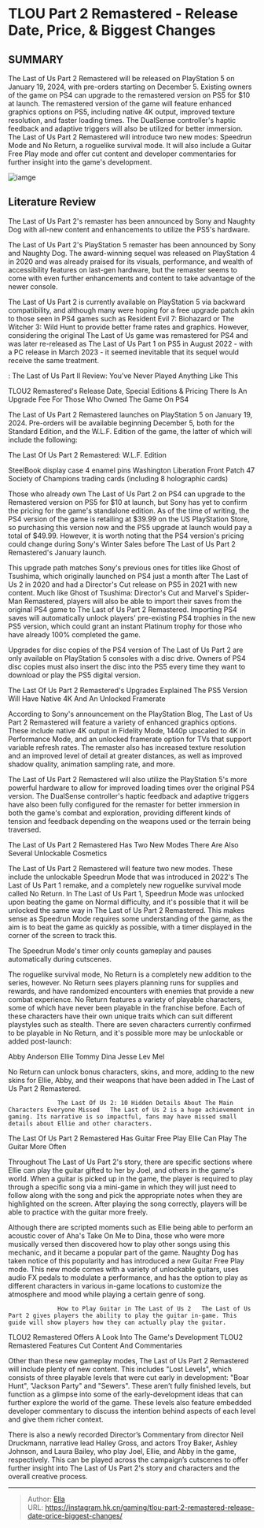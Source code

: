 # TLOU Part 2 Remastered - Release Date, Price, &amp; Biggest Changes


## SUMMARY 



  The Last of Us Part 2 Remastered will be released on PlayStation 5 on January 19, 2024, with pre-orders starting on December 5. Existing owners of the game on PS4 can upgrade to the remastered version on PS5 for $10 at launch.   The remastered version of the game will feature enhanced graphics options on PS5, including native 4K output, improved texture resolution, and faster loading times. The DualSense controller&#39;s haptic feedback and adaptive triggers will also be utilized for better immersion.   The Last of Us Part 2 Remastered will introduce two new modes: Speedrun Mode and No Return, a roguelike survival mode. It will also include a Guitar Free Play mode and offer cut content and developer commentaries for further insight into the game&#39;s development.  

![iamge](https://static1.srcdn.com/wordpress/wp-content/uploads/2023/11/tlou2-remastered-cover-art.jpg)

## Literature Review

The Last of Us Part 2&#39;s remaster has been announced by Sony and Naughty Dog with all-new content and enhancements to utilize the PS5&#39;s hardware.




The Last of Us Part 2&#39;s PlayStation 5 remaster has been announced by Sony and Naughty Dog. The award-winning sequel was released on PlayStation 4 in 2020 and was already praised for its visuals, performance, and wealth of accessibility features on last-gen hardware, but the remaster seems to come with even further enhancements and content to take advantage of the newer console.




The Last of Us Part 2 is currently available on PlayStation 5 via backward compatibility, and although many were hoping for a free upgrade patch akin to those seen in PS4 games such as Resident Evil 7: Biohazard or The Witcher 3: Wild Hunt to provide better frame rates and graphics. However, considering the original The Last of Us game was remastered for PS4 and was later re-released as The Last of Us Part 1 on PS5 in August 2022 - with a PC release in March 2023 - it seemed inevitable that its sequel would receive the same treatment.

 : The Last of Us Part II Review: You&#39;ve Never Played Anything Like This


 TLOU2 Remastered&#39;s Release Date, Special Editions &amp; Pricing 
There Is An Upgrade Fee For Those Who Owned The Game On PS4
         

The Last of Us Part 2 Remastered launches on PlayStation 5 on January 19, 2024. Pre-orders will be available beginning December 5, both for the Standard Edition, and the W.L.F. Edition of the game, the latter of which will include the following:




The Last Of Us Part 2 Remastered: W.L.F. Edition

  SteelBook display case   4 enamel pins   Washington Liberation Front Patch   47 Society of Champions trading cards (including 8 holographic cards)  

Those who already own The Last of Us Part 2 on PS4 can upgrade to the Remastered version on PS5 for $10 at launch, but Sony has yet to confirm the pricing for the game&#39;s standalone edition. As of the time of writing, the PS4 version of the game is retailing at $39.99 on the US PlayStation Store, so purchasing this version now and the PS5 upgrade at launch would pay a total of $49.99. However, it is worth noting that the PS4 version&#39;s pricing could change during Sony&#39;s Winter Sales before The Last of Us Part 2 Remastered&#39;s January launch.

This upgrade path matches Sony&#39;s previous ones for titles like Ghost of Tsushima, which originally launched on PS4 just a month after The Last of Us 2 in 2020 and had a Director&#39;s Cut release on PS5 in 2021 with new content. Much like Ghost of Tsushima: Director&#39;s Cut and Marvel&#39;s Spider-Man Remastered, players will also be able to import their saves from the original PS4 game to The Last of Us Part 2 Remastered. Importing PS4 saves will automatically unlock players&#39; pre-existing PS4 trophies in the new PS5 version, which could grant an instant Platinum trophy for those who have already 100% completed the game.






Upgrades for disc copies of the PS4 version of The Last of Us Part 2 are only available on PlayStation 5 consoles with a disc drive. Owners of PS4 disc copies must also insert the disc into the PS5 every time they want to download or play the PS5 digital version.






 The Last Of Us Part 2 Remastered&#39;s Upgrades Explained 
The PS5 Version Will Have Native 4K And An Unlocked Framerate
         

According to Sony&#39;s announcement on the PlayStation Blog, The Last of Us Part 2 Remastered will feature a variety of enhanced graphics options. These include native 4K output in Fidelity Mode, 1440p upscaled to 4K in Performance Mode, and an unlocked framerate option for TVs that support variable refresh rates. The remaster also has increased texture resolution and an improved level of detail at greater distances, as well as improved shadow quality, animation sampling rate, and more.

The Last of Us Part 2 Remastered will also utilize the PlayStation 5&#39;s more powerful hardware to allow for improved loading times over the original PS4 version. The DualSense controller&#39;s haptic feedback and adaptive triggers have also been fully configured for the remaster for better immersion in both the game&#39;s combat and exploration, providing different kinds of tension and feedback depending on the weapons used or the terrain being traversed.






 The Last of Us Part 2 Remastered Has Two New Modes 
There Are Also Several Unlockable Cosmetics
          

The Last of Us Part 2 Remastered will feature two new modes. These include the unlockable Speedrun Mode that was introduced in 2022&#39;s The Last of Us Part 1 remake, and a completely new roguelike survival mode called No Return. In The Last of Us Part 1, Speedrun Mode was unlocked upon beating the game on Normal difficulty, and it&#39;s possible that it will be unlocked the same way in The Last of Us Part 2 Remastered. This makes sense as Speedrun Mode requires some understanding of the game, as the aim is to beat the game as quickly as possible, with a timer displayed in the corner of the screen to track this.



The Speedrun Mode&#39;s timer only counts gameplay and pauses automatically during cutscenes.







The roguelike survival mode, No Return is a completely new addition to the series, however. No Return sees players planning runs for supplies and rewards, and have randomized encounters with enemies that provide a new combat experience. No Return features a variety of playable characters, some of which have never been playable in the franchise before. Each of these characters have their own unique traits which can suit different playstyles such as stealth. There are seven characters currently confirmed to be playable in No Return, and it&#39;s possible more may be unlockable or added post-launch:

  Abby Anderson   Ellie   Tommy   Dina   Jesse   Lev   Mel  



No Return can unlock bonus characters, skins, and more, adding to the new skins for Ellie, Abby, and their weapons that have been added in The Last of Us Part 2 Remastered.




                  The Last Of Us 2: 10 Hidden Details About The Main Characters Everyone Missed   The Last of Us 2 is a huge achievement in gaming. Its narrative is so impactful, fans may have missed small details about Ellie and other characters.   






 The Last Of Us Part 2 Remastered Has Guitar Free Play 
Ellie Can Play The Guitar More Often
          

Throughout The Last of Us Part 2&#39;s story, there are specific sections where Ellie can play the guitar gifted to her by Joel, and others in the game&#39;s world. When a guitar is picked up in the game, the player is required to play through a specific song via a mini-game in which they will just need to follow along with the song and pick the appropriate notes when they are highlighted on the screen. After playing the song correctly, players will be able to practice with the guitar more freely.

Although there are scripted moments such as Ellie being able to perform an acoustic cover of Aha&#39;s Take On Me to Dina, those who were more musically versed then discovered how to play other songs using this mechanic, and it became a popular part of the game. Naughty Dog has taken notice of this popularity and has introduced a new Guitar Free Play mode. This new mode comes with a variety of unlockable guitars, uses audio FX pedals to modulate a performance, and has the option to play as different characters in various in-game locations to customize the atmosphere and mood while playing a certain genre of song.




                  How to Play Guitar in The Last of Us 2   The Last of Us Part 2 gives players the ability to play the guitar in-game. This guide will show players how they can actually play the guitar.   



 TLOU2 Remastered Offers A Look Into The Game&#39;s Development 
TLOU2 Remastered Features Cut Content And Commentaries
          

Other than these new gameplay modes, The Last of Us Part 2 Remastered will include plenty of new content. This includes &#34;Lost Levels&#34;, which consists of three playable levels that were cut early in development: &#34;Boar Hunt&#34;, &#34;Jackson Party&#34; and &#34;Sewers&#34;. These aren’t fully finished levels, but function as a glimpse into some of the early-development ideas that can further explore the world of the game. These levels also feature embedded developer commentary to discuss the intention behind aspects of each level and give them richer context.




There is also a newly recorded Director’s Commentary from director Neil Druckmann, narrative lead Halley Gross, and actors Troy Baker, Ashley Johnson, and Laura Bailey, who play Joel, Ellie, and Abby in the game, respectively. This can be played across the campaign’s cutscenes to offer further insight into The Last of Us Part 2&#39;s story and characters and the overall creative process.



---

> Author: [Ella](https://instagram.hk.cn/)  
> URL: https://instagram.hk.cn/gaming/tlou-part-2-remastered-release-date-price-biggest-changes/  

